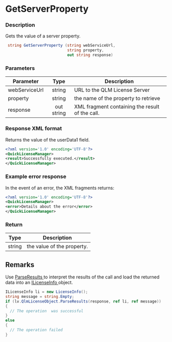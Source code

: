# GetServerProperty

### Description

Gets the value of a server property.

```csharp
 string GetServerProperty (string webServiceUrl, 
                           string property, 
                           out string response)
```

### Parameters

| Parameter     |    Type    | Description                                     |
| ------------- | :--------: | ----------------------------------------------- |
| webServiceUrl |   string   | URL to the QLM License Server                   |
| property      |   string   | the name of the property to retrieve            |
| response      | out string | XML fragment containing the result of the call. |

### Response XML format

Returns the value of the userData1 field.

```xml
<?xml version='1.0' encoding='UTF-8'?>
<QuickLicenseManager>
<result>Successfully executed.</result>
</QuickLicenseManager>

```

### Example error response

In the event of an error, the XML fragments returns:

```xml
<?xml version='1.0' encoding='UTF-8'?>
<QuickLicenseManager>
<error>Details about the error</error>
</QuickLicenseManager>
```

### Return

| Type   | Description                |
| ------ | -------------------------- |
| string | the value of the property. |

## Remarks

Use [ParseResults ](../../iqlmcustomerinfo/methods/parseresults.md)to interpret the results of the call and load the returned data into an [ILicenseInfo ](../../ilicenseinfo/)object.

```csharp
ILicenseInfo li = new LicenseInfo();
string message = string.Empty;
if (lv.QlmLicenseObject.ParseResults(response, ref li, ref message))
{
  // The operation  was successful	
}
else
{
  // The operation failed
}
```
